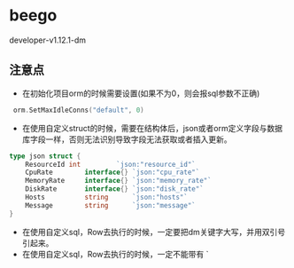 # beego
developer-v1.12.1-dm

## 注意点
* 在初始化项目orm的时候需要设置(如果不为0，则会报sql参数不正确)
```go
 orm.SetMaxIdleConns("default", 0) 
```
* 在使用自定义struct的时候，需要在结构体后，json或者orm定义字段与数据库字段一样，否则无法识别导致字段无法获取或者插入更新。
```go
type json struct {
    ResourceId int         `json:"resource_id"`
    CpuRate        interface{} `json:"cpu_rate"`
    MemoryRate     interface{} `json:"memory_rate"`
    DiskRate       interface{} `json:"disk_rate"`
    Hosts          string      `json:"hosts"`
    Message        string      `json:"message"`
}
```
* 在使用自定义sql，Row去执行的时候，一定要把dm关键字大写，并用双引号引起来。
* 在使用自定义sql，Row去执行的时候，一定不能带有 ` 

